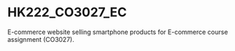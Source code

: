 # HK222_CO3027_EC
E-commerce website selling smartphone products for E-commerce course assignment (CO3027).
